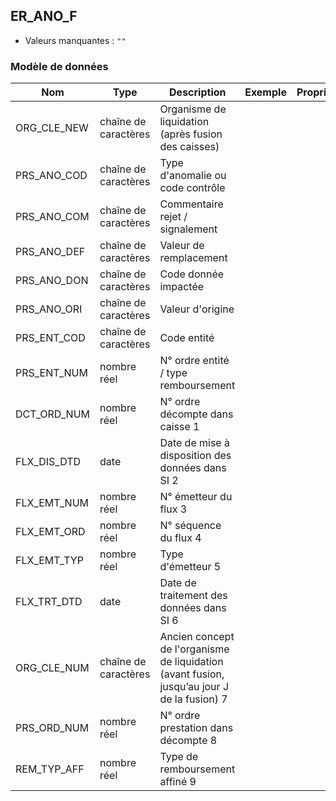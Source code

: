 <!-- SPDX-License-Identifier: MPL-2.0 -->
## ER_ANO_F

- Valeurs manquantes : `""`

### Modèle de données

|Nom|Type|Description|Exemple|Propriétés|
|-|-|-|-|-|
|ORG_CLE_NEW|chaîne de caractères|Organisme de liquidation (après fusion des caisses)|||
|PRS_ANO_COD|chaîne de caractères|Type d'anomalie ou code contrôle|||
|PRS_ANO_COM|chaîne de caractères|Commentaire  rejet / signalement|||
|PRS_ANO_DEF|chaîne de caractères|Valeur de remplacement|||
|PRS_ANO_DON|chaîne de caractères|Code donnée impactée|||
|PRS_ANO_ORI|chaîne de caractères|Valeur d'origine|||
|PRS_ENT_COD|chaîne de caractères|Code entité|||
|PRS_ENT_NUM|nombre réel|N° ordre entité / type remboursement|||
|DCT_ORD_NUM|nombre réel|N° ordre décompte dans caisse                      1|||
|FLX_DIS_DTD|date|Date de mise à disposition des données dans SI     2|||
|FLX_EMT_NUM|nombre réel|N° émetteur du flux                                                  3|||
|FLX_EMT_ORD|nombre réel|N° séquence du flux                                               4|||
|FLX_EMT_TYP|nombre réel|Type d'émetteur                                                      5|||
|FLX_TRT_DTD|date|Date de traitement des données dans SI                   6|||
|ORG_CLE_NUM|chaîne de caractères|Ancien concept de l'organisme de liquidation (avant fusion, jusqu’au jour J de la fusion)          7|||
|PRS_ORD_NUM|nombre réel|N° ordre prestation dans décompte                 8|||
|REM_TYP_AFF|nombre réel|Type de remboursement affiné                                 9|||
